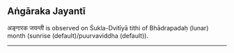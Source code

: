 ## Aṅgāraka Jayantī
अङ्गारक जयन्ती is observed on Śukla-Dvitīyā tithi of Bhādrapadaḥ (lunar) month (sunrise (default)/puurvaviddha (default)).



---
